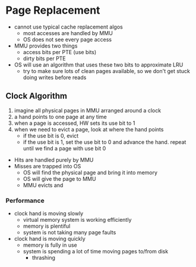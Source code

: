 # Page Replacement
- cannot use typical cache replacement algos
	- most accesses are handled by MMU
	- OS does not see every page access
- MMU provides two things
	- access bits per PTE (use bits)
	- dirty bits per PTE
- OS will use an algorithm that uses these two bits to approximate LRU
	- try to make sure lots of clean pages available, so we don't get stuck doing writes before reads

## Clock Algorithm
1. imagine all physical pages in MMU arranged around a clock
2. a hand points to one page at any time
3. when a page is accessed, HW sets its use bit to 1
4. when we need to evict a page, look at where the hand points
	- if the use bit is 0, evict 
	- if the use bit is 1, set the use bit to 0 and advance the hand. repeat until we find a page with use bit 0
- Hits are handled purely by MMU
- Misses are trapped into OS
	- OS will find the physical page and bring it into memory
	- OS will give the page to MMU
	- MMU evicts and 

### Performance
- clock hand is moving slowly
	- virtual memory system is working efficiently
	- memory is plentiful
	- system is not taking many page faults
- clock hand is moving quickly
	- memory is fully in use
	- system is spending a lot of time moving pages to/from disk
		- thrashing